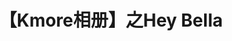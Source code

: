 ---
title: 【Kmore相册】之Hey Bella
layout: gallery
albums: [
["https://img.500px.me/photo/64439c2634562ac2746010cb5bd292184/1cda39e519f14c9fa35cb55c44cac5b9.jpg!p4","2015JINGJING_US_01
【EXIF】曝光时间:1/13 sec|焦距:24.0|光圈:F4.6|ISO:400|相机型号:Canon EOS 5D Mark III|拍摄时间:2015-05-15 17:26|"],
["https://img.500px.me/photo/64439c2634562ac2746010cb5bd292184/80db707407e648f1b898c719981a88b4.jpg!p4","2015JINGJING_US_02
【EXIF】曝光时间:1/125 sec|焦距:55.0|ISO:400|相机型号:NIKON D3200|拍摄时间:2015-05-18 04:41|"],
["https://img.500px.me/photo/64439c2634562ac2746010cb5bd292184/f4137cc6017b445bbd33f4f6eb763d12.jpg!p4","2015JINGJING_US_04
【EXIF】曝光时间:1/125 sec|焦距:55.0|ISO:100|相机型号:NIKON D3200|拍摄时间:2015-05-18 05:22|"],
["https://img.500px.me/photo/64439c2634562ac2746010cb5bd292184/181133da63044779b7fc3fb5f0ee88f8.jpg!p4","2015JINGJING_US_05
【EXIF】曝光时间:1/200 sec|焦距:24.0|光圈:F7.1|ISO:100|相机型号:NIKON D3200|拍摄时间:2015-05-18 04:50|"],
["https://img.500px.me/photo/64439c2634562ac2746010cb5bd292184/2c074690d6b049e890f2616652e82bb4.jpg!p4","2015JINGJING_US_06
【EXIF】曝光时间:1/125 sec|焦距:32.0|ISO:360|相机型号:NIKON D3200|拍摄时间:2015-05-18 05:19|"],
["https://img.500px.me/photo/64439c2634562ac2746010cb5bd292184/3116d9aae4fc4ec183949d27c99dab68.jpg!p4","2018-02-16JINGJING
【EXIF】拍摄时间:2018-05-07 15:15|"],
["https://img.500px.me/photo/64439c2634562ac2746010cb5bd292184/80fd79c6a98649599513b99c17559e2a.jpg!p4","2015JINGJING_US_07
【EXIF】曝光时间:1/60 sec|焦距:24.0|光圈:F5.7|ISO:800|相机型号:Canon EOS 5D Mark III|镜头:EF24-70mm f/2.8L II USM|拍摄时间:2015-05-16 13:39|"],
["https://img.500px.me/photo/64439c2634562ac2746010cb5bd292184/35252e3b26f84dcb828a6dda1a9c7b16.jpg!p4","2015JINGJING_US_08
【EXIF】曝光时间:1/120 sec|焦距:4.12|光圈:F2.2|ISO:40|相机型号:iPhone 5s|镜头:iPhone 5s back camera 4.12mm f/2.2|拍摄时间:2015-05-17 19:19|"],
["https://img.500px.me/photo/64439c2634562ac2746010cb5bd292184/0a8003c2ff9f4540823d81ba3b3215a3.jpg!p4","2018-04-21JINGJING
【EXIF】拍摄时间:2018-05-07 15:15|"],
["https://img.500px.me/photo/64439c2634562ac2746010cb5bd292184/1764de59158941a99f2dfd6417968111.jpg!p4","2018-04-23JINGJING
【EXIF】曝光时间:0.01 sec|焦距:6.6|光圈:F2.8|ISO:25|相机型号:iPhone 7 Plus|镜头:iPhone 7 Plus back dual camera 6.6mm f/2.8|拍摄时间:2018-04-23 12:16|"],
["https://img.500px.me/photo/64439c2634562ac2746010cb5bd292184/41c236109f96459a82b4d053739ba0c6.jpg!p4","2018-05-04JINGJING
【EXIF】拍摄时间:2018-05-07 15:15|"],
["https://img.500px.me/photo/64439c2634562ac2746010cb5bd292184/fb930b61a4b240a0b8a6eac6bf8c0d27.jpg!p4","JINGJING_ART
【EXIF】曝光时间:1/80 sec|焦距:85.0|光圈:F3.5|ISO:160|相机型号:Canon EOS 5D Mark II|拍摄时间:2014-04-17 12:49|"],
["https://img.500px.me/photo/64439c2634562ac2746010cb5bd292184/cd87f40f80394e6391a492503a3ae74b.jpg!p4","2018JINGJING_SH_062301
【EXIF】相机型号:iPhone|拍摄时间:2018-06-23 19:39|"],
["https://img.500px.me/photo/64439c2634562ac2746010cb5bd292184/7ac00820614f423887fbf16ce430bd8a.jpg!p4","2018JINGJING_SH_062302
【EXIF】曝光时间:0.2 sec|焦距:3.99|光圈:F1.8|ISO:100|相机型号:iPhone 7 Plus|镜头:iPhone 7 Plus back dual camera 3.99mm f/1.8|拍摄时间:2018-06-23 19:27|"],
["https://img.500px.me/photo/64439c2634562ac2746010cb5bd292184/5dfa1d94c5e7448a9a19b2bae47f0bfb.jpg!p4","2018JINGJING_SH_062601
【EXIF】曝光时间:0.25 sec|焦距:3.99|光圈:F1.8|ISO:100|相机型号:iPhone 7 Plus|镜头:iPhone 7 Plus back dual camera 3.99mm f/1.8|拍摄时间:2018-06-25 19:10|"],
]
---
